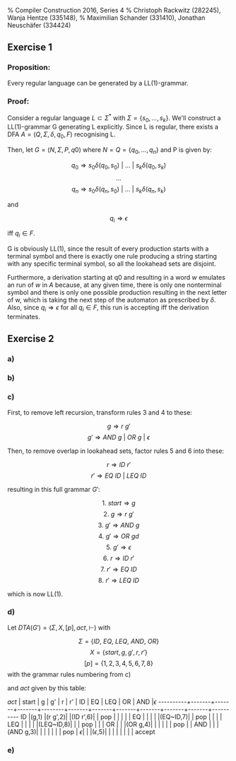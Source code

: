 % Compiler Construction 2016, Series 4
% Christoph Rackwitz (282245), Wanja Hentze (335148),
% Maximilian Schander (331410), Jonathan Neuschäfer (334424)

## Exercise 1

### Proposition:

Every regular language can be generated by a LL(1)-grammar.

### Proof:

Consider a regular language $L \subset \Sigma^*$ with $\Sigma = \{s_0, \dots, s_k\}$. We'll construct a LL(1)-grammar G generating L explicitly.
Since L is regular, there exists a DFA $A = (Q, \Sigma, \delta, q_0, F)$ recognising L.

Then, let $G = (N, \Sigma, P, q0)$ where $N = Q = \{q_0, \dots, q_n\}$ and P is given by:

$$q_0 \Rightarrow s_0 \delta (q_0, s_0) ~|~ \dots ~|~ s_k \delta (q_0, s_k) $$
$$ \dots $$
$$q_n \Rightarrow s_0 \delta (q_n, s_0) ~|~ \dots ~|~ s_k \delta (q_n, s_k) $$

and

$$q_i \Rightarrow \epsilon$$

iff $q_i \in F$.

G is obviously LL(1), since the result of every production starts with a terminal symbol and there is exactly one rule producing a string starting with any specific terminal symbol, so all the lookahead sets are disjoint.

Furthermore, a derivation starting at q0 and resulting in a word $w$ emulates an run of $w$ in $A$ because, at any given time, there is only one nonterminal symbol and there is only one possible production resulting in the next letter of w, which is taking the next step of the automaton as prescribed by $\delta$. Also, since $q_i \Rightarrow \epsilon$ for all $q_i \in F$, this run is accepting iff the derivation terminates.

## Exercise 2

### a)

### b)

### c)

First, to remove left recursion, transform rules 3 and 4 to these:

$$g \Rightarrow r ~ g'$$
$$g' \Rightarrow AND ~ g ~|~ OR ~ g ~|~ \epsilon$$

Then, to remove overlap in lookahead sets, factor rules 5 and 6 into these:

$$r \Rightarrow ID~r'$$
$$r' \Rightarrow EQ~ID ~|~ LEQ~ID$$

resulting in this full grammar $G'$:

$$ 1. ~ start \Rightarrow g$$
$$ 2. ~ g \Rightarrow r~g'$$
$$ 3. ~ g' \Rightarrow AND~g$$
$$ 4. ~ g' \Rightarrow OR~gd$$
$$ 5. ~ g' \Rightarrow \epsilon$$
$$ 6. ~ r \Rightarrow ID~r'$$
$$ 7. ~ r' \Rightarrow EQ~ID$$
$$ 8. ~ r' \Rightarrow LEQ~ID$$

which is now LL(1).

### d)

Let $DTA(G') = (\Sigma, X, [p], act, \vdash)$ with

$$\Sigma = \{ID,~EQ,~LEQ,~AND,~OR\}$$
$$X = \{start, g, g', r, r'\}$$
$$[p] = \{1, 2, 3, 4, 5, 6, 7, 8\}$$ with the grammar rules numbering from c)

and $act$ given by this table:

$act$     | start | g     | g'    |  r     |  r'   |   ID  |   EQ  |  LEQ  |   OR  |  AND  |$\epsilon$
----------+-------+-------+-------+--------+-------+-------+-------+-------+-------+-------+----------
ID        |(g,1)  |(r g',2)|      |(ID r',6)|      | pop   |       |       |       |       |
EQ        |       |       |       |        |(EQ~ID,7)|     | pop   |       |       |       |
LEQ       |       |       |       |        |(LEQ~ID,8)|    |       | pop   |       |       |
OR        |       |       |(OR g,4)|       |       |       |       |       | pop   |       |
AND       |       |       |(AND g,3)|      |       |       |       |       |       | pop   |
$\epsilon$|       |       |($\epsilon$,5)| |       |       |       |       |       |       | accept


### e)
